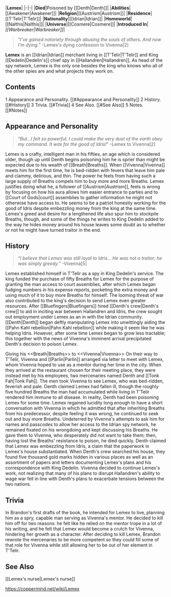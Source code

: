 |**Lemex**|
|-|-|
|**Died**|Poisoned by [[Denth\|Denth]]|
|**Abilities**|[[Awakener\|Awakener]]|
|**Religion**|[[Austrism\|Austrism]]|
|**Residence**|[[T'Telir\|T'Telir]]|
|**Nationality**|[[Idrian\|Idrian]]|
|**Homeworld**|[[Nalthis\|Nalthis]]|
|**Universe**|[[Cosmere\|Cosmere]]|
|**Introduced In**|*[[Warbreaker\|Warbreaker]]*|

>“*I’ve gained notoriety through abusing the souls of others. And now I’m dying.*”
\-Lemex's dying confession to Vivenna[2]


**Lemex** is an [[Idrian\|Idrian]] merchant living in [[T'Telir\|T'Telir]] and King [[Dedelin\|Dedelin's]] chief spy in [[Hallandren\|Hallandren]]. As head of the spy network, Lemex is the only one besides the king who knows who all of the other spies are and what projects they work on.

## Contents

1 Appearance and Personality. [[#Appearance and Personality]] 
2 History. [[#History]] 
3 Trivia. [[#Trivia]] 
4 See Also. [[#See Also]] 
5 Notes. [[#Notes]] 


## Appearance and Personality
>“*But…I felt so powerful. I could make the very dust of the earth obey my command. It was for the good of Idris!*”
\-Lemex to Vivenna[2]


Lemex is a crafty, intelligent man in his fifties, an age which is considered older, though up until Denth begins poisoning him he is sprier than might be expected due to his wealth of [[Breath\|Breaths]]. When [[Vivenna\|Vivenna]] meets him for the first time, he is bed-ridden with fevers that leave him pale and clammy, delirious, and thin. The power he feels from having such a large supply of Breaths compels him to buy more and more Breaths. Lemex justifies doing what he, a follower of [[Austrism\|Austrism]], feels is wrong by focusing on how his aura allows him easier entrance to parties and to [[Court of Gods\|court]] assemblies to gather information he might not otherwise have access to. He seems to be a patriot honestly working for the good of Idris despite embezzling money from the king at the same time. Lemex's greed and desire for a lengthened life also spur him to stockpile Breaths, though, and some of the things he writes to King Dedelin added to the way he hides money around his house leaves some doubt as to whether or not he might have turned traitor in the end.

## History
>“*I believe that Lemex was still loyal to Idris... He was not a traitor; he was simply greedy.*”
\-Vivenna[5]


Lemex established himself in T'Telir as a spy in King Dedelin's service. The king funded the purchase of fifty Breaths for Lemex for the purpose of granting the man access to court assemblies, after which Lemex began fudging numbers in his expense reports, pocketing the extra money and using much of it to buy more Breaths for himself. The looming threat of war also contributed to the king's decision to send Lemex even greater resources. After [[Bluefingers\|Bluefingers]] hired [[Denth's crew\|Denth's crew]] to aid in inciting war between Hallandren and Idris, the crew sought out employment under Lemex as an in with the Idrian community. [[Denth\|Denth]] began deftly manipulating Lemex into unwittingly aiding the [[Pahn Kahl rebellion\|Pahn Kahl rebellion]] while making it seem like he was helping Idris. However, after some time Lemex began to grow less tractable; this together with the news of Vivenna's imminent arrival precipitated Denth's decision to poison Lemex.

  Giving his <<Breath\|Breaths>> to <<Vivenna\|Vivenna>>
On their way to T'Telir, Vivenna and [[Parlin\|Parlin]] arranged via letter to meet with Lemex, whom Vivenna hoped to use as a mentor during her time in the city. When they arrived at the restaurant chosen for their meeting place, they were instead met by his employees, two mercenaries named Denth and [[Tonk Fah\|Tonk Fah]]. The men took Vivenna to see Lemex, who was bed-ridden, feverish and pale. Denth claimed Lemex had fallen ill, though the roughly five hundred Breaths the man had accumulated while living in T'Telir rendered him immune to all disease. In reality, Denth had been poisoning Lemex for some time. Lemex regained lucidity long enough to have a short conversation with Vivenna in which he admitted that after inheriting Breaths from his predecessor, despite feeling it was wrong, he continued to seek out and buy more Breaths. Undeterred by Vivenna's attempts to ask him for names and passcodes to allow her access to the Idrian spy network, he remained fixated on his wrongdoing and kept discussing his Breaths. He gave them to Vivenna, who desperately did not want to take them; then, having lost the Breaths' resistance to poison, he died quickly.
Denth claimed that Lemex was embezzling from Idris, a claim that the paperwork in Lemex's house substantiated. When Denth's crew searched his house, they found five thousand gold marks hidden in various places as well as an assortment of papers and letters documenting Lemex's plans and his correspondence with King Dedelin. Vivenna decided to continue Lemex's work, not realizing that many of his plans to disrupt Hallandren's ability to wage war fell in line with Denth's plans to exacerbate tensions between the two nations.

## Trivia
In Brandon's first drafts of the book, he intended for Lemex to live, planning him as a spry, capable man serving as Vivenna's mentor. He decided to kill him off for two reasons: he felt like he relied on the mentor trope in a lot of his writing, and he felt that Lemex would become a crutch for Vivenna, hindering her growth as a character. After deciding to kill Lemex, Brandon rewrote the mercenaries to be more competent so they could fill some of that role for Vivenna while still allowing her to be out of her element in T'Telir.
## See Also
[[Lemex's nurse\|Lemex's nurse]]


https://coppermind.net/wiki/Lemex